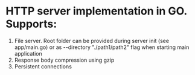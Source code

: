 # HTTP server implementation in GO. Supports:
1. File server. Root folder can be provided during server init (see app/main.go) or as --directory "./path1/path2" flag when starting main application
2. Response body compression using gzip
3. Persistent connections